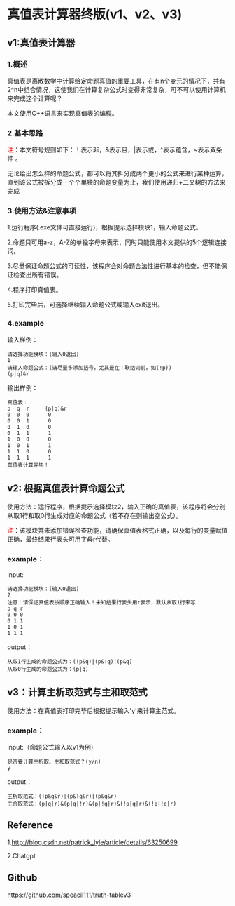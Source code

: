 # 真值表计算器终版(v1、v2、v3)
  
## v1:真值表计算器    
### 1.概述

真值表是离散数学中计算给定命题真值的重要工具，在有n个变元的情况下，共有2^n中组合情况，这使我们在计算复杂公式时变得非常复杂，可不可以使用计算机来完成这个计算呢？

本文使用C++语言来实现真值表的编程。

### 2.基本思路

<font color="red">注</font>：本文符号规则如下：！表示非，&表示且，|表示或，^表示蕴含，~表示双条件 。
 
  无论给出怎么样的命题公式，都可以将其拆分成两个更小的公式来进行某种运算，直到该公式被拆分成一个个单独的命题变量为止，我们使用递归+二叉树的方法来完成

 ### 3.使用方法&注意事项

 1.运行程序(.exe文件可直接运行)，根据提示选择模块1，输入命题公式。

 2.命题只可用a-z，A-Z的单独字母来表示，同时只能使用本文提供的5个逻辑连接词。

 3.尽量保证命题公式的可读性，该程序会对命题合法性进行基本的检查，但不能保证检查出所有错误。 

 4.程序打印真值表。
 
 5.打印完毕后，可选择继续输入命题公式或输入exit退出。
 
### 4.example

输入样例：
    
    请选择功能模块：(输入0退出)
    1
    请输入命题公式：(请尽量多添加括号，尤其是在！联结词前，如(!p))
    (p|q)&r
   
输出样例：

    真值表：
    p  q  r     (p|q)&r
    0  0  0      0
    0  0  1      0
    0  1  0      0
    0  1  1      1
    1  0  0      0
    1  0  1      1
    1  1  0      0
    1  1  1      1
    真值表计算完毕！

## v2: 根据真值表计算命题公式

使用方法：运行程序，根据提示选择模块2，输入正确的真值表，该程序将会分别从取1行和取0行生成对应的命题公式（若不存在则输出空公式）。   

<font color="red">注</font>：该模块并未添加错误检查功能，请确保真值表格式正确，以及每行的变量赋值正确，最终结果行表头可用字母r代替。

### example：

input:

    请选择功能模块：(输入0退出)
    2
    注意：请保证真值表按顺序正确输入！未知结果行表头用r表示，默认从取1行来写
    p q r
    0 0 0
    0 1 1
    1 0 1
    1 1 1
output：

    从取1行生成的命题公式为：(!p&q)|(p&!q)|(p&q)
    从取0行生成的命题公式为：(p|q)

## v3：计算主析取范式与主和取范式

使用方法：在真值表打印完毕后根据提示输入'y'来计算主范式。

### example：

input:（命题公式输入以v1为例）

    是否要计算主析取、主和取范式？(y/n)
    y
output：
    
    主析取范式：(!p&q&r)|(p&!q&r)|(p&q&r)
    主合取范式：(p|q|r)&(p|q|!r)&(p|!q|r)&(!p|q|r)&(!p|!q|r)

## Reference
 
1.http://blog.csdn.net/patrick_lyle/article/details/63250699

2.Chatgpt 

## Github
https://github.com/speacil111/truth-tablev3